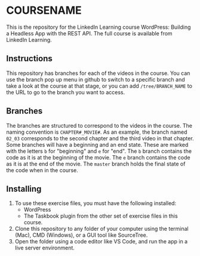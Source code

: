 # COURSENAME
This is the repository for the LinkedIn Learning course WordPress: Building a Headless App with the REST API. The full course is available from LinkedIn Learning.


## Instructions
This repository has branches for each of the videos in the course. You can use the branch pop up menu in github to switch to a specific branch and take a look at the course at that stage, or you can add `/tree/BRANCH_NAME` to the URL to go to the branch you want to access.

## Branches
The branches are structured to correspond to the videos in the course. The naming convention is `CHAPTER#_MOVIE#`. As an example, the branch named `02_03` corresponds to the second chapter and the third video in that chapter. 
Some branches will have a beginning and an end state. These are marked with the letters `b` for "beginning" and `e` for "end". The `b` branch contains the code as it is at the beginning of the movie. The `e` branch contains the code as it is at the end of the movie. The `master` branch holds the final state of the code when in the course.

## Installing
1. To use these exercise files, you must have the following installed:
	- WordPress
	- The Taskbook plugin from the other set of exercise files in this course.
2. Clone this repository to any folder of your computer using the terminal (Mac), CMD (Windows), or a GUI tool like SourceTree.
3. Open the folder using a code editor like VS Code, and run the app in a live server environment.
